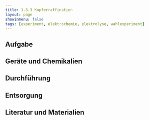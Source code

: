 ```yaml
---
title: 1.3.3 Kupferraffination
layout: page
showinmenu: false
tags: [experiment, elektrochemie, elektrolyse, wahlexperiment]
---
```


## Aufgabe

## Geräte und Chemikalien

## Durchführung

## Entsorgung

## Literatur und Materialien
